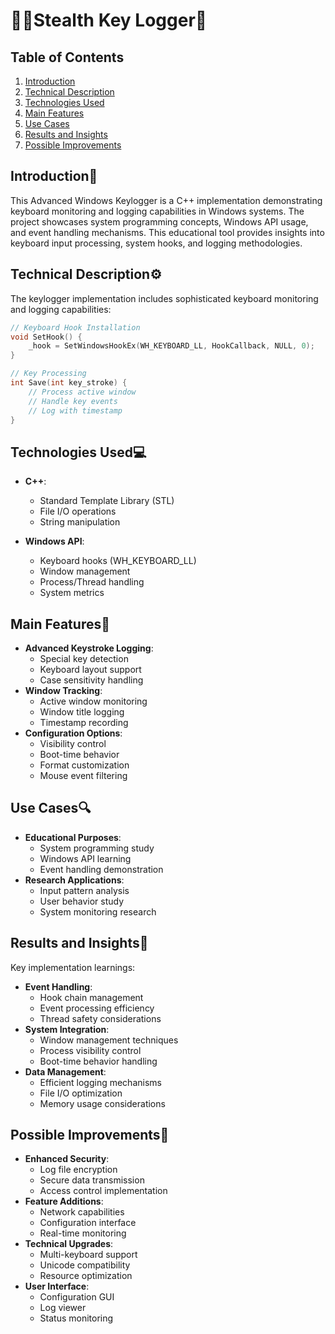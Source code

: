 # 🕵️‍♂️Stealth Key Logger🔑

## Table of Contents
1. [Introduction](#introduction)
2. [Technical Description](#technical-description)
3. [Technologies Used](#technologies-used)
4. [Main Features](#main-features)
5. [Use Cases](#use-cases)
6. [Results and Insights](#results-and-insights)
7. [Possible Improvements](#possible-improvements)

## Introduction📘
This Advanced Windows Keylogger is a C++ implementation demonstrating keyboard monitoring and logging capabilities in Windows systems. The project showcases system programming concepts, Windows API usage, and event handling mechanisms. This educational tool provides insights into keyboard input processing, system hooks, and logging methodologies.

## Technical Description⚙️
The keylogger implementation includes sophisticated keyboard monitoring and logging capabilities:
```cpp
// Keyboard Hook Installation
void SetHook() {
    _hook = SetWindowsHookEx(WH_KEYBOARD_LL, HookCallback, NULL, 0);
}

// Key Processing
int Save(int key_stroke) {
    // Process active window
    // Handle key events
    // Log with timestamp
}
```

## Technologies Used💻
- **C++**: 
  - Standard Template Library (STL)
  - File I/O operations
  - String manipulation
  
- **Windows API**: 
  - Keyboard hooks (WH_KEYBOARD_LL)
  - Window management
  - Process/Thread handling
  - System metrics

## Main Features🌟
- **Advanced Keystroke Logging**:
  - Special key detection
  - Keyboard layout support
  - Case sensitivity handling
- **Window Tracking**:
  - Active window monitoring
  - Window title logging
  - Timestamp recording
- **Configuration Options**:
  - Visibility control
  - Boot-time behavior
  - Format customization
  - Mouse event filtering

## Use Cases🔍
- **Educational Purposes**:
  - System programming study
  - Windows API learning
  - Event handling demonstration
- **Research Applications**:
  - Input pattern analysis
  - User behavior study
  - System monitoring research

## Results and Insights📝
Key implementation learnings:
- **Event Handling**:
  - Hook chain management
  - Event processing efficiency
  - Thread safety considerations
- **System Integration**:
  - Window management techniques
  - Process visibility control
  - Boot-time behavior handling
- **Data Management**:
  - Efficient logging mechanisms
  - File I/O optimization
  - Memory usage considerations

## Possible Improvements🚀
- **Enhanced Security**:
  - Log file encryption
  - Secure data transmission
  - Access control implementation
- **Feature Additions**:
  - Network capabilities
  - Configuration interface
  - Real-time monitoring
- **Technical Upgrades**:
  - Multi-keyboard support
  - Unicode compatibility
  - Resource optimization
- **User Interface**:
  - Configuration GUI
  - Log viewer
  - Status monitoring